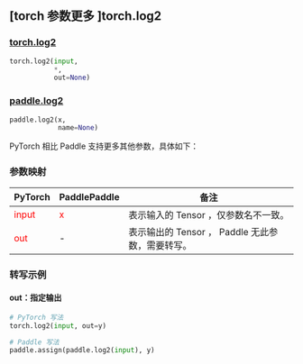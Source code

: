 ## [torch 参数更多 ]torch.log2
### [torch.log2](https://pytorch.org/docs/stable/generated/torch.log2.html?highlight=log2#torch.log2)

```python
torch.log2(input,
           *,
           out=None)
```

### [paddle.log2](https://www.paddlepaddle.org.cn/documentation/docs/zh/develop/api/paddle/log2_cn.html#log2)

```python
paddle.log2(x,
            name=None)
```

PyTorch 相比 Paddle 支持更多其他参数，具体如下：
### 参数映射
| PyTorch       | PaddlePaddle | 备注                                                   |
| ------------- | ------------ | ------------------------------------------------------ |
| <font color='red'> input </font> | <font color='red'> x </font> | 表示输入的 Tensor ，仅参数名不一致。  |
| <font color='red'> out </font> | -  | 表示输出的 Tensor ， Paddle 无此参数，需要转写。    |


### 转写示例
#### out：指定输出
```python
# PyTorch 写法
torch.log2(input, out=y)

# Paddle 写法
paddle.assign(paddle.log2(input), y)
```
